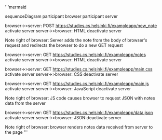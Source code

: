 '''mermaid

sequenceDiagram
participant browser
participant server

browser->>server: POST https://studies.cs.helsinki.fi/exampleapp/new_note
activate server
server->>browser: HTML
deactivate server

Note right of browser: Server adds the note from the body of browser's request and redirects the browser to do a new GET request

browser->>server: GET https://studies.cs.helsinki.fi/exampleapp/notes
activate server
server->>browser: HTML
deactivate server

browser->>server: GET https://studies.cs.helsinki.fi/exampleapp/main.css
activate server
server->>browser: CSS
deactivate server

browser->>server: GET https://studies.cs.helsinki.fi/exampleapp/main.js
activate server
server->>browser: JavaScript
deactivate server

Note right of browser: JS code causes browser to request JSON with notes data from the server

browser->>server: GET https://studies.cs.helsinki.fi/exampleapp/data.json
activate server
server->>browser: JSON
deactivate server

Note right of browser: browser renders notes data received from server to the page
'''